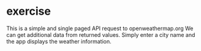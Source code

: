 # exercise
This is a simple and single paged API request to openweathermap.org
We can get additional data from returned values.
Simply enter a city name and the app displays the weather information.
